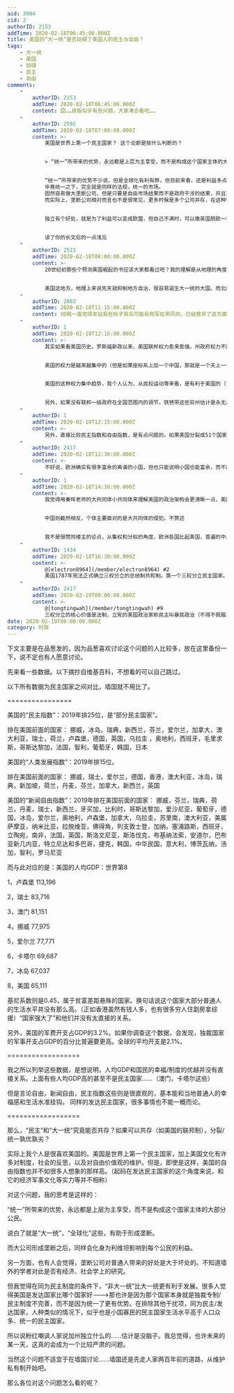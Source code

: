 ```yaml
---
aid: 3084
cid: 2
authorID: 2153
addTime: 2020-02-18T06:45:00.000Z
title: 美国的“大一统”是否妨碍了美国人的民主与自由？
tags:
    - 大一统
    - 美国
    - 妨碍
    - 民主
    - 自由
comments:
    -
        authorID: 2153
        addTime: 2020-02-18T06:45:00.000Z
        content: 囧……排版似乎有些问题，大家凑合看吧……
    -
        authorID: 2592
        addTime: 2020-02-18T07:00:00.000Z
        content: >-
            美国是世界上第一个民主国家？ 这个论断是按什么判断的？


            > “统一”所带来的优势，永远都是上层为主享受，而不是构成这个国家主体的大部分公民。


            “统一”所带来的优势不少说，但是全球化有利有弊，但目前来看，还是利益多点吧，不然亚非怎么发展？ 统一是否可以有类似看法？
            毕竟统一之下，完全就是同样的法规，统一的市场。
            固然容易做大垄断公司，但是只要是自由市场结果而不是政府干涉的结果，并且对垄断公司给予一定的检察，也可以一定程度的弥补。
            而实际上，垄断公司相对而言也不是很常见，更多时候是多个公司并存，在这种情况下，统一市场肯定有利于经济快速发展。


            独立有个好处，就是为了利益可以变成欧盟，但自己不满时，可以像英国脱欧一样退出，就是协调时间很长，效率低点，但是统一情况下，几乎没有退出机制，美国南北战争就是如此。


            读了你的长文后的一点浅见
    -
        authorID: 2522
        addTime: 2020-02-18T08:00:00.000Z
        content: >-
            20世纪初那些个预测美国崛起的书应该大家都看过吧？我的理解是从地理的角度来说，美国的大一统都是有道理的。美国有两洋天堑，就决定了这个地方，可以一定程度上，免受世界其他地区的威胁与冲击，是天然的避风港。西海岸与中部的一马平川，就决定了，这个地方，哪怕是分裂了，也只要一个地区小强国，再加上一点机会，就能横扫西海岸与中部，建立一个强大政权，然后东海岸就是孤身面对强压，只能屈服，而上条的两洋天堑，又导致北美统一进程，不易受到外界的干涉。参见独立战争、第二次英美战争、南北战争等等。南北分裂同理。


            美国这地方，地理上来说先天就抑制地方自治，很容易诞生大一统的大国。而北南美洲的先天一体化，又决定了，不管是北美崛起还是南美崛起，另一方都会成为崛起方的独占市场。所以拉丁美洲被认为是美国的后花园，好多观点觉得他们离上帝太远，离美国太近。南美现在也被抛弃在了北半球工业圈之外，只能继续发展矿业、种植业，或者种毒品往美国卖。够大，够人多，够市场，进可攻，退可守，这就是先天的霸业之基。
    -
        authorID: 2802
        addTime: 2020-02-18T11:15:00.000Z
        content: XD我一直觉得友站有些帖子背后可能有网军在带风向，已经放弃了这方面的辩论。 毕竟越极端的观点越不容易得到认同。
    -
        authorID: 1
        addTime: 2020-02-18T12:15:00.000Z
        content: >-
            其实如果看美国历史，罗斯福新政以来，美国联邦权力愈来愈强，州政府权力不断萎缩，非常明显。从联邦层面，行政分支的权力越来越大，而国会的权力是有明显下降的，不然也不会出现棱镜计划这种玩意儿。


            美国的权力是越来越集中的（但是如果座标系上加一个中国，那就是一个天上一个地下好吧）。


            美国的这种权力集中趋势，我个人认为，从民权运动等来看，是有利于美国的（请勿过分解读），如果没有联邦一级的撑腰，民权运动不会那么顺利，毕竟是肯尼迪派的国民卫队嘛！


            另外，如果没有联邦一级政府在全国范围内的调节，铁锈带这些穷州估计是永无出头之日。
    -
        authorID: 1
        addTime: 2020-02-18T12:15:00.000Z
        content: >-
            另外，直接比较民主指数和自由指数，是有点问题的。如果美国分裂成51个国家，那么肯定有些国家的指数很靠前，有些国家的指数很靠后。就体量而言，将欧洲整体和美国放在一起比较会比较合理。
    -
        authorID: 2417
        addTime: 2020-02-18T12:30:00.000Z
        content: >-
            不好说，欧洲确实有很多富余的离谱的小国，但也只能说明小国也能富余，而不能证明只有小才能富余，国家并不是单纯的是一个生产机器，他是包含了金融军事的多方面组织。说个最直观的，国力越强你的货币在国际上就越保值，你拿本国货币能买到进口商品就越多。一个美国的工薪阶层的生活水准跟国内的一个大学生差不多。靠的就是由军事政治实力维持的美元价值。欧盟也是同样的逻辑，如果大一统不重要，欧洲的政治家为什么要搞这么一套系统出来呢？中美打贸易战，亚洲影响最大的是新加坡和韩国。他们并没什么做错的地方，就是因为体量小，而体量相对比较大的印度，日本却展现出了良好的抗压性。也许未来生产完全不再依赖人力的时候。国家就不在那么重要了。但目前人类文明的高度仍然受物理规则的制约。
    -
        authorID: 1
        addTime: 2020-02-18T14:30:00.000Z
        content: >-
            我觉得用秦晖老师的大共同体小共同体来理解美国的政治架构会更清晰一点，美国原本就是多个独立的实体组成的松散联盟，个人面对的迫害主要来自小共同体，比如黑人需要面对所在州和地方市镇的白人迫害，还有被黑社会控制的腐败到极点的地方选举（看看大西洋帝国大概就能了解了），还有地方保守文化对个人性取向、肤色和性别上的迫害。因此，个人需要援引大共同体的力量，使用更普世的法律来保护自己，因此有了各式各样的联邦vs地方。


            中国则截然相反，个体主要面对的是大共同体的侵犯。不赘述


            我不是很赞同楼主的论点，从集权和分权的角度，欧洲各国比起美国，普遍的中央权力更大。大一统是个模糊不清的概念，从分权和集权的角度，美国显然不是个大一统的国家，只是个统一的国家而已。
    -
        authorID: 1434
        addTime: 2020-02-18T16:30:00.000Z
        content: >-
            @[electron8964](/member/electron8964) #2
            美国1787年宪法正式确立三权分立的总统制共和制。第一个三权分立民主国家。三权分立，才算民主。
    -
        authorID: 2417
        addTime: 2020-02-19T00:00:00.000Z
        content: >-
            @[tongtingwah](/member/tongtingwah) #9
            三权分立的核心价值是法制，立宪的美国政治家称民主叫暴民政治（不得不佩服以前的政治家，早在200多年以前就知道民主一定会走向民粹主义），至于民主成为普世价值那是冷战时期以后了。
date: 2020-02-19T00:00:00.000Z
category: 时政
---
```


下文主要是在品葱发的，因为品葱喜欢讨论这个问题的人比较多，放在这里备份一下，说不定也有人愿意讨论。

先来看一些数据。以下摘抄自维基百科，不想看的可以自己跳过。

以下所有数据为民主国家之间对比，墙国就不用比了。

\================

美国的“民主指数”：2019年排25位，是“部分民主国家”。

排在美国前面的国家： 挪威，冰岛，瑞典，新西兰，芬兰，爱尔兰，加拿大，澳大利亚，瑞士，荷兰，卢森堡，德国，英国，乌拉圭 ，奥地利，西班牙，毛里求斯，哥斯达黎加，法国，智利，葡萄牙，韩国，日本

美国的“人类发展指数”：2019年排15位。

排在美国前面的国家： 挪威，瑞士，爱尔兰，德国，香港，澳大利亚，冰岛，瑞典，新加坡，荷兰，丹麦，芬兰，加拿大，新西兰，英国

美国的“新闻自由指数”：2019年排在美国前面的国家： 挪威，芬兰，瑞典，荷兰，丹麦，瑞士，新西兰，牙买加，比利时，哥斯达黎加，爱沙尼亚，葡萄牙，德国，冰岛，爱尔兰，奥地利，卢森堡，加拿大，乌拉圭，苏里南，澳大利亚，美属萨摩亚，纳米比亚，拉脱维亚，佛得角，列支敦士登，加纳，塞浦路斯，西班牙，立陶宛，南非，法国，英国，斯洛文尼亚，斯洛伐克，布基纳法索，安道尔，巴布亚新几内亚，特立尼达和多巴哥，捷克，韩国，中华民国，意大利，博茨瓦纳，汤加，智利，罗马尼亚

而与此对应的是：美国的人均GDP：世界第8

1，卢森堡 113,196

2，瑞士 83,716

3，澳门 81,151

4，挪威 77,975

5，爱尔兰 77,771

6，卡塔尔 69,687

7，冰岛 67,037

8，美国 65,111

基尼系数则是0.45，属于贫富差距悬殊的国家。换句话说这个国家大部分普通人的生活水平并没有那么高。（正如香港虽然有钱人多，也有很多穷人住劏房拿综援）“国家强大了”和他们并没有太直接的关系。

另外，美国的军费开支占GDP的3.2%。如果你调查这个数据，会发现，独裁国家的军事开支占GDP的百分比普遍要更高。全球的平均开支是2.1%。

\==================

我之所以列举这些数据，是想说明，人均GDP和国民的幸福/制度的优越并没有直接关系。上面有些人均GDP高的甚至不是民主国家……（澳门，卡塔尔这些）

但是言论自由，新闻自由，民主指数这些则是很直观的，基本能和当地普通人的幸福感和生活水准挂钩。 同样的发达民主国家，很多事情也不能一概而论。

\==================

那么，“民主”和“大一统”究竟能否共存？如果可以共存（如美国的联邦制），分裂/统一孰优孰劣？

实际上我个人是很喜欢美国的。美国是世界上第一个民主国家，加上美国文化有许多对制度，社会的反思，以及对自由价值观的维护。但是，即使是这样，美国的自由指数也并不如很多人想象的那样高。（起码在发达民主国家的这个角度来说，和它的经济军事文化等实力等并不相称）

对这个问题，我的思考是这样的：

“统一”所带来的优势，永远都是上层为主享受，而不是构成这个国家主体的大部分公民。

说白了就是“大一统”，“全球化”这些，有助于形成垄断。

而大公司形成垄断之后，同样会化身为利维坦影响到每个公民的利益。

另一方面，也有人会觉得，垄断公司对普通人带来的好处是大于坏处的。不知道墙外的学者对此是否有经济、社会学上的研究。

但我觉得在同为民主制度的条件下，“非大一统”比大一统更有利于发展。很多人觉得美国是发达国家比哪个国家好--->那也许是因为那个国家本身就是独裁专制/民主制度不完善，而不是因为统一了更有优势。在排除其他干扰项，同为民主/发达国家，人种类似的情况下，似乎也是小国寡民的民主国家生活水平高于人口众多、统一的民主国家。

所以说粉红嘲讽人家说加州独立什么的……估计是没脑子。我总觉得，也许未来的某一天，这真的会成为一个比较严肃的问题。

当然这个问题不适宜于在墙国讨论……墙国还是先走人家两百年前的道路，从维护私有制开始吧。

那么各位对这个问题怎么看的呢？
